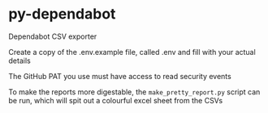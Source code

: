 # py-dependabot
Dependabot CSV exporter

Create a copy of the .env.example file, called .env and fill with your actual details

The GitHub PAT you use must have access to read security events


To make the reports more digestable, the `make_pretty_report.py` script can be run,
which will spit out a colourful excel sheet from the CSVs
